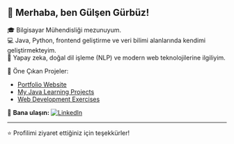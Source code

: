## 👋 Merhaba, ben Gülşen Gürbüz!

🎓 Bilgisayar Mühendisliği mezunuyum.  
💻 Java, Python, frontend geliştirme ve veri bilimi alanlarında kendimi geliştirmekteyim.  
🤖 Yapay zeka, doğal dil işleme (NLP) ve modern web teknolojilerine ilgiliyim.

📌 Öne Çıkan Projeler:
- [Portfolio Website]()
- [My Java Learning Projects](https://github.com/gulsengurbuz/My-Java-Learning-Projects-)
- [Web Development Exercises](https://github.com/gulsengurbuz/Web_Gelistirme_Kursu_Uygulama_Kodlar-)

🔗 **Bana ulaşın:**
[![LinkedIn](https://img.shields.io/badge/LinkedIn-Profile-blue?logo=linkedin)](https://www.linkedin.com/in/gulsen-g-39a42b225)

---

⭐ Profilimi ziyaret ettiğiniz için teşekkürler!

